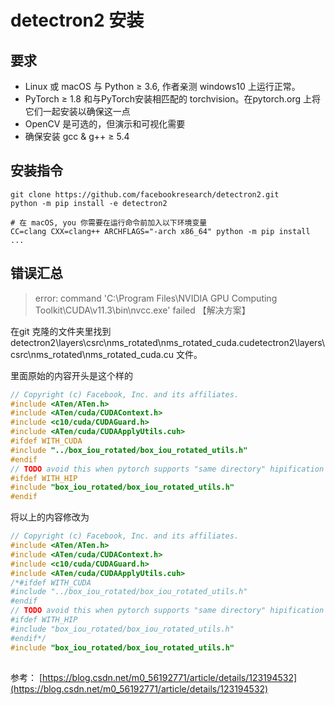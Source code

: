 # detectron2 安装

## 要求
- Linux 或 macOS 与 Python ≥ 3.6, 作者亲测 windows10 上运行正常。
- PyTorch ≥ 1.8 和与PyTorch安装相匹配的 torchvision。在pytorch.org 上将它们一起安装以确保这一点
- OpenCV 是可选的，但演示和可视化需要
- 确保安装 gcc & g++ ≥ 5.4


## 安装指令
```shell
git clone https://github.com/facebookresearch/detectron2.git
python -m pip install -e detectron2

# 在 macOS, you 你需要在运行命令前加入以下环境变量
CC=clang CXX=clang++ ARCHFLAGS="-arch x86_64" python -m pip install ...
```


## 错误汇总
> error: command 'C:\\Program Files\\NVIDIA GPU Computing Toolkit\\CUDA\\v11.3\\bin\\nvcc.exe' failed
【解决方案】

在git 克隆的文件夹里找到 detectron2\layers\csrc\nms_rotated\nms_rotated_cuda.cudetectron2\layers\csrc\nms_rotated\nms_rotated_cuda.cu 文件。

里面原始的内容开头是这个样的

```c
// Copyright (c) Facebook, Inc. and its affiliates.
#include <ATen/ATen.h>
#include <ATen/cuda/CUDAContext.h>
#include <c10/cuda/CUDAGuard.h>
#include <ATen/cuda/CUDAApplyUtils.cuh>
#ifdef WITH_CUDA
#include "../box_iou_rotated/box_iou_rotated_utils.h"
#endif
// TODO avoid this when pytorch supports "same directory" hipification
#ifdef WITH_HIP
#include "box_iou_rotated/box_iou_rotated_utils.h"
#endif
```
将以上的内容修改为
```c
// Copyright (c) Facebook, Inc. and its affiliates.
#include <ATen/ATen.h>
#include <ATen/cuda/CUDAContext.h>
#include <c10/cuda/CUDAGuard.h>
#include <ATen/cuda/CUDAApplyUtils.cuh>
/*#ifdef WITH_CUDA
#include "../box_iou_rotated/box_iou_rotated_utils.h"
#endif
// TODO avoid this when pytorch supports "same directory" hipification
#ifdef WITH_HIP
#include "box_iou_rotated/box_iou_rotated_utils.h"
#endif*/
#include "box_iou_rotated/box_iou_rotated_utils.h"
```

## 
参考： [https://blog.csdn.net/m0_56192771/article/details/123194532](https://blog.csdn.net/m0_56192771/article/details/123194532)
